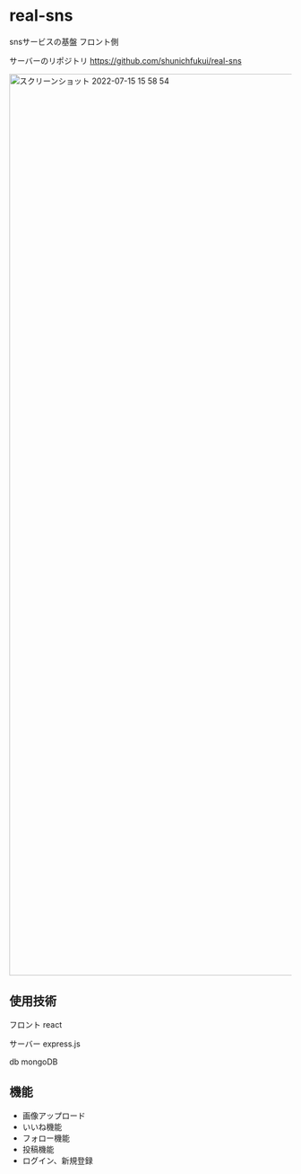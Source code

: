 # real-sns

snsサービスの基盤 フロント側

サーバーのリポジトリ
https://github.com/shunichfukui/real-sns

<img width="1606" alt="スクリーンショット 2022-07-15 15 58 54" src="https://user-images.githubusercontent.com/68207981/179169257-5b1e75b8-9e92-45da-9e4d-f8e8b6147f7a.png">

## 使用技術
フロント
react

サーバー
express.js

db
mongoDB


## 機能

- 画像アップロード
- いいね機能
- フォロー機能
- 投稿機能
- ログイン、新規登録
